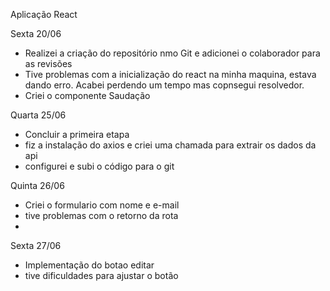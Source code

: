 Aplicação React

Sexta 20/06

- Realizei a criação do repositório nmo Git e adicionei o colaborador para as revisões
- Tive problemas com a inicialização do react na minha maquina, estava dando erro. Acabei perdendo um tempo mas copnsegui resolvedor.
- Criei o componente Saudação


Quarta 25/06

- Concluir a primeira etapa
- fiz a instalação do axios e criei uma chamada para extrair os dados da api
- configurei e subi o código para o git


Quinta 26/06

- Criei o formulario com nome e e-mail
- tive problemas com o retorno da rota
- 


Sexta 27/06

- Implementação do botao editar
- tive dificuldades para ajustar o botão
